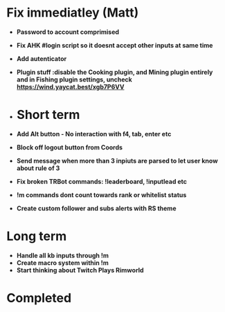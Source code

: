 # Fix immediatley (Matt)
- **Password to account comprimised**
- **Fix AHK #login script so it doesnt accept other inputs at same time**
- **Add autenticator**
- **Plugin stuff :disable the Cooking plugin, and Mining plugin entirely and in Fishing plugin settings, uncheck https://wind.yaycat.best/xgb7P6VV** 



- # Short term
- **Add Alt button - No interaction with f4, tab, enter etc**
- **Block off logout button from Coords**
- **Send message when more than 3 inpiuts are parsed to let user know about rule of 3**
- **Fix broken TRBot commands: !leaderboard, !inputlead etc**
- **!m commands dont count towards rank or whitelist status**
- **Create custom follower and subs alerts with RS theme**

# Long term
 - **Handle all kb inputs through !m**
 - **Create macro system within !m**
 - **Start thinking about Twitch Plays Rimworld**


# Completed

